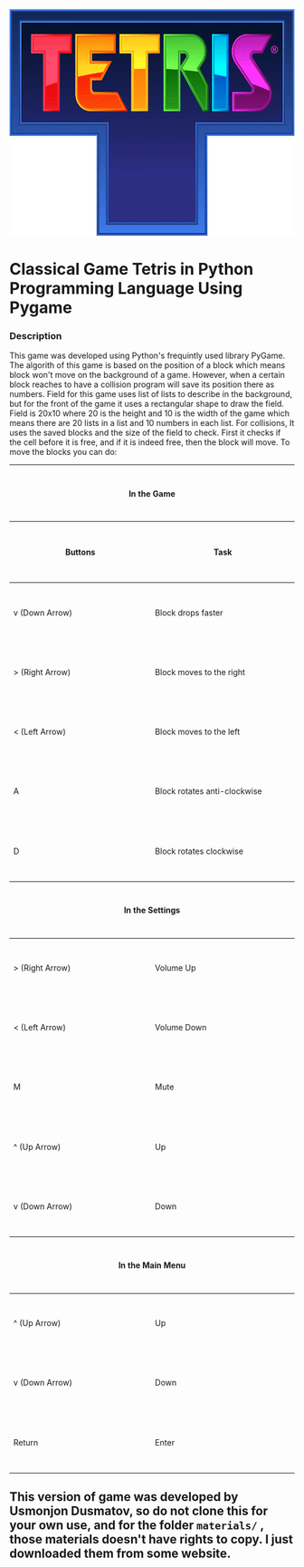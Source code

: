 <img src="materials/pngwing.com.png" height="400"><br>
# Classical Game Tetris in Python Programming Language Using Pygame
### Description
This game was developed using Python's frequintly used library PyGame. The algorith of this game is based on the position of a block which means block won't move on the background of a game. However, when a certain block reaches to have a collision program will save its position there as numbers. Field for this game uses list of lists to describe in the background, but for the front of the game it uses a rectangular shape to draw the field. Field is 20x10 where 20 is the height and 10 is the width of the game which means there are 20 lists in a list and 10 numbers in each list. For collisions, It uses the saved blocks and the  size of the field to check. First it checks if the cell before it is free, and if it is indeed free, then the block will move. To move the blocks you can do:
<table>
    <thead>
        <tr width="300px" height="100px">
            <th colspan="2">In the Game</th>
        </tr>
        <tr>
            <tr>
                <th width="300px" height="100px">Buttons</th>
                <th width="300px" height="100px">Task</th>
            </tr>
        </tr>
    </thead>
    <tr>
        <td width="300px" height="100px">v (Down Arrow)</td>
        <td width="300px" height="100px">Block drops faster</td>
    </tr>
    <tr>
        <td width="300px" height="100px">> (Right Arrow)</td>
        <td width="300px" height="100px">Block moves to the right</td>
    </tr>
    <tr>
        <td width="300px" height="100px">< (Left Arrow)</td>
        <td width="300px" height="100px">Block moves to the left</td>
    </tr>
    <tr>
        <td width="300px" height="100px">A</td>
        <td width="300px" height="100px">Block rotates anti-clockwise</td>
    </tr>
    <tr>
        <td width="300px" height="100px">D</td>
        <td width="300px" height="100px">Block rotates clockwise</td>
    </tr>
    <thead>
        <tr width="300px" height="100px">
            <th colspan="2">In the Settings</th>
        </tr>
    </thead>
     <tr>
        <td width="300px" height="100px">> (Right Arrow)</td>
        <td width="300px" height="100px">Volume Up</td>
    </tr>
    <tr>
        <td width="300px" height="100px">< (Left Arrow)</td>
        <td width="300px" height="100px">Volume Down</td>
    </tr>
    <tr>
        <td width="300px" height="100px">M</td>
        <td width="300px" height="100px">Mute</td>
    </tr>
    <tr>
        <td width="300px" height="100px">^ (Up Arrow)</td>
        <td width="300px" height="100px">Up</td>
    </tr>
    <tr>
        <td width="300px" height="100px">v (Down Arrow)</td>
        <td width="300px" height="100px">Down</td>
    </tr>
    <thead>
        <tr width="300px" height="100px">
            <th colspan="2">In the Main Menu</th>
        </tr>
    </thead>
     <tr>
        <td width="300px" height="100px">^ (Up Arrow)</td>
        <td width="300px" height="100px">Up</td>
    </tr>
    <tr>
        <td width="300px" height="100px">v (Down Arrow)</td>
        <td width="300px" height="100px">Down</td>
    </tr>
    <tr>
        <td width="300px" height="100px">Return</td>
        <td width="300px" height="100px">Enter</td>
    </tr>
</table>
<h2>This version of game was developed by Usmonjon Dusmatov, so do not clone this for your own use, and for the folder <code>materials/</code> , those materials doesn't have rights to copy. I just downloaded them from some website.</h2>